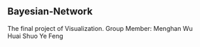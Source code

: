 ## Bayesian-Network
The final project of Visualization.
Group Member: Menghan Wu  
              Huai Shuo
              Ye Feng
